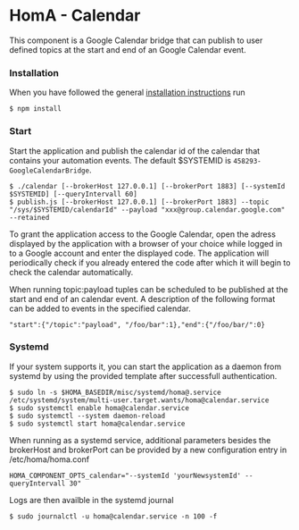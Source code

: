 # HomA - Calendar
This component is a Google Calendar bridge that can publish to user defined topics at the start and end of an Google Calendar event. 

### Installation
When you have followed the general [installation instructions](https://github.com/binarybucks/homA/wiki/Installation) run
```
$ npm install
```

### Start
Start the application and publish the calendar id of the calendar that contains your automation events. 
The default $SYSTEMID is ```458293-GoogleCalendarBridge```.
``` 
$ ./calendar [--brokerHost 127.0.0.1] [--brokerPort 1883] [--systemId $SYSTEMID] [--queryIntervall 60]
$ publish.js [--brokerHost 127.0.0.1] [--brokerPort 1883] --topic "/sys/$SYSTEMID/calendarId" --payload "xxx@group.calendar.google.com" --retained
```

To grant the application access to the Google Calendar, open the adress displayed by the application with a browser of your choice while logged in to a Google account and enter the displayed code. The application will periodically check if you already entered the code after which it will begin to check the calendar automatically.  

When running topic:payload tuples can be scheduled to be published at the start and end of an calendar event. 
A description of the following format can be added to events in the specified calendar. 
```
"start":{"/topic":"payload", "/foo/bar":1},"end":{"/foo/bar/":0}
```

### Systemd
If your system supports it, you can start the application as a daemon from systemd by using the provided template after successfull authentication.
```none
$ sudo ln -s $HOMA_BASEDIR/misc/systemd/homa@.service /etc/systemd/system/multi-user.target.wants/homa@calendar.service
$ sudo systemctl enable homa@calendar.service
$ sudo systemctl --system daemon-reload
$ sudo systemctl start homa@calendar.service
```

When running as a systemd service, additional parameters besides the brokerHost and brokerPort can be provided by a new configuration entry in /etc/homa/homa.conf
```
HOMA_COMPONENT_OPTS_calendar="--systemId 'yourNewsystemId' --queryIntervall 30"
```

Logs are then availble in the systemd journal 
```
$ sudo journalctl -u homa@calendar.service -n 100 -f
```



